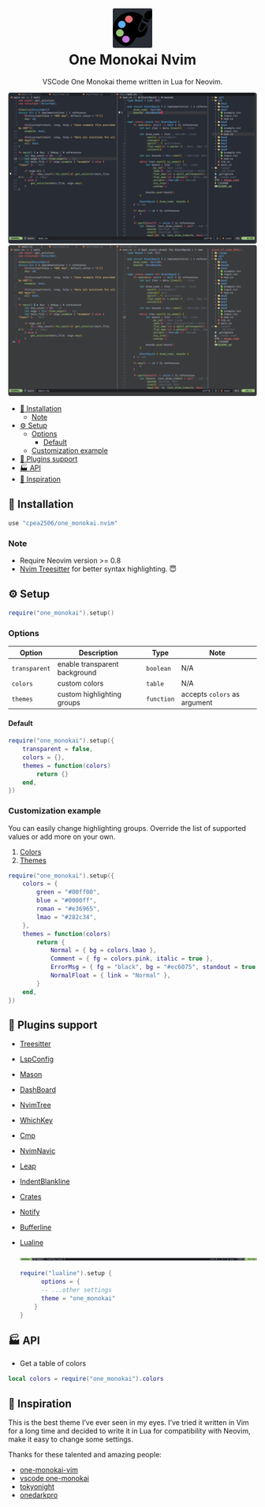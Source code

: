 <div align="center">
  <h1>
      <img src="./assets/logo.png" width="80px">
      <br/>
      One Monokai Nvim
  </h1>
  
  VSCode One Monokai theme written in Lua for Neovim.
</div>

![one monokai demo](./assets/demo.png)
![one monokai transparent demo](./assets/demo_transparent.png)

<!--toc:start-->

- [🚀 Installation](#🚀-installation)
  - [Note](#note)
- [⚙️ Setup](#️-setup)
  - [Options](#options)
    - [Default](#default)
  - [Customization example](#customization-example)
- [🍾 Plugins support](#🍾-plugins-support)
- [🏭 API](#🏭-api)
- [👀 Inspiration](#👀-inspiration)
<!--toc:end-->

## 🚀 Installation

```lua
use "cpea2506/one_monokai.nvim"
```

### Note

- Require Neovim version >= 0.8
- [Nvim Treesitter](https://github.com/nvim-treesitter/nvim-treesitter) for better syntax highlighting. 😇

## ⚙️ Setup

```lua
require("one_monokai").setup()
```

### Options

| Option        | Description                   | Type       | Note                         |
| ------------- | ----------------------------- | ---------- | ---------------------------- |
| `transparent` | enable transparent background | `boolean`  | N/A                          |
| `colors`      | custom colors                 | `table`    | N/A                          |
| `themes`      | custom highlighting groups    | `function` | accepts `colors` as argument |

#### Default

```lua
require("one_monokai").setup({
    transparent = false,
    colors = {},
    themes = function(colors)
        return {}
    end,
})
```

### Customization example

You can easily change highlighting groups. Override the list of supported values or add more on your own.

1. [Colors](lua/one_monokai/colors.lua#L5)
2. [Themes](/lua/one_monokai/themes/init.lua#L10)

```lua
require("one_monokai").setup({
    colors = {
        green = "#00ff00",
        blue = "#0000ff",
        roman = "#e36965",
        lmao = "#282c34",
    },
    themes = function(colors)
        return {
            Normal = { bg = colors.lmao },
            Comment = { fg = colors.pink, italic = true },
            ErrorMsg = { fg = "black", bg = "#ec6075", standout = true },
            NormalFloat = { link = "Normal" },
        }
    end,
})
```

## 🍾 Plugins support

- [Treesitter](https://github.com/nvim-treesitter/nvim-treesitter)
- [LspConfig](https://github.com/neovim/nvim-lspconfig)
- [Mason](https://github.com/williamboman/mason.nvim)
- [DashBoard](https://github.com/glepnir/dashboard-nvim)
- [NvimTree](https://github.com/kyazdani42/nvim-tree.lua)
- [WhichKey](https://github.com/folke/which-key.nvim)
- [Cmp](https://github.com/hrsh7th/nvim-cmp)
- [NvimNavic](https://github.com/SmiteshP/nvim-navic)
- [Leap](https://github.com/ggandor/leap.nvim)
- [IndentBlankline](https://github.com/lukas-reineke/indent-blankline.nvim)
- [Crates](https://github.com/Saecki/crates.nvim)
- [Notify](https://github.com/rcarriga/nvim-notify)
- [Bufferline](https://github.com/akinsho/bufferline.nvim)
- [Lualine](https://github.com/nvim-lualine/lualine.nvim)

  ![lualine demo](./assets/lualine.png)

  ```lua
  require("lualine").setup {
        options = {
        -- ...other settings
        theme = "one_monokai"
      }
  }
  ```

## 🏭 API

- Get a table of colors

```lua
local colors = require("one_monokai").colors
```

## 👀 Inspiration

This is the best theme I’ve ever seen in my eyes. I’ve tried it written in Vim for a long time and decided to write it in Lua for compatibility with Neovim, make it easy to change some settings.

Thanks for these talented and amazing people:

- [one-monokai-vim](https://github.com/fratajczak/one-monokai-vim)
- [vscode one-monokai](https://github.com/azemoh/vscode-one-monokai)
- [tokyonight](https://github.com/folke/tokyonight.nvim)
- [onedarkpro](https://github.com/olimorris/onedarkpro.nvim)
